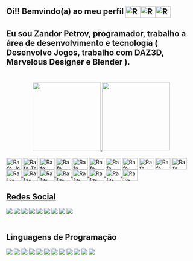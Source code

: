 ## Oi!! Bemvindo(a) ao meu perfil <img align="center" alt="Rafa-Js" height="30" width="40" src="https://icons.iconarchive.com/icons/gosquared/flag/64/Brazil-icon.png"><img align="center" alt="Rafa-Js" height="30" width="40" src="https://icons.iconarchive.com/icons/gosquared/flag/64/Switzerland-icon.png"><img align="center" alt="Rafa-Js" height="30" width="40" src="https://icons.iconarchive.com/icons/gosquared/flag/64/United-Kingdom-icon.png">
## Eu sou Zandor Petrov, programador, trabalho a área de desenvolvimento e tecnologia ( Desenvolvo Jogos, trabalho com DAZ3D, Marvelous Designer e Blender ).<br><br>
<div align="center">
  <a href="https://github.com/ZandorPetrov">
  <img height="180em" src="https://github-readme-stats.vercel.app/api?username=ZandorPetrov&show_icons=true&theme=dracula&include_all_commits=true&count_private=true"/>
  <img height="180em" src="https://github-readme-stats.vercel.app/api/top-langs/?username=ZandorPetrov&layout=compact&langs_count=7&theme=dracula"/>
</div>
<div style="display: inline_block"><br>
  <img align="center" alt="Rafa-Js" height="30" width="40" src="https://cdn.jsdelivr.net/gh/devicons/devicon/icons/blender/blender-original.svg">
  <img align="center" alt="Rafa-Ts" height="30" width="40" src="https://cdn.jsdelivr.net/gh/devicons/devicon/icons/windows8/windows8-original.svg">
  <img align="center" alt="Rafa-React" height="30" width="40" src="https://cdn.jsdelivr.net/gh/devicons/devicon/icons/visualstudio/visualstudio-plain.svg">
  <img align="center" alt="Rafa-HTML" height="30" width="40" src="https://cdn.jsdelivr.net/gh/devicons/devicon/icons/vscode/vscode-original.svg">
  <img align="center" alt="Rafa-CSS" height="30" width="40" src="https://cdn.jsdelivr.net/gh/devicons/devicon/icons/unrealengine/unrealengine-original.svg">
  <img align="center" alt="Rafa-Python" height="30" width="40" src="https://cdn.jsdelivr.net/gh/devicons/devicon/icons/ubuntu/ubuntu-plain.svg">
  <img align="center" alt="Rafa-Csharp" height="30" width="40" src="https://cdn.jsdelivr.net/gh/devicons/devicon/icons/sqlite/sqlite-original.svg">
  <img align="center" alt="Rafa-Csharp" height="30" width="40" src="https://upload.wikimedia.org/wikipedia/commons/2/21/Gambas_3_logo.svg">
  <img align="center" alt="Rafa-Csharp" height="30" width="40" src="https://cdn.jsdelivr.net/gh/devicons/devicon/icons/rstudio/rstudio-original.svg">
  <img align="center" alt="Rafa-Csharp" height="30" width="40" src="https://cdn.jsdelivr.net/gh/devicons/devicon/icons/ruby/ruby-original.svg">
  <img align="center" alt="Rafa-Csharp" height="30" width="40" src="https://cdn.jsdelivr.net/gh/devicons/devicon/icons/react/react-original.svg">
  <img align="center" alt="Rafa-Csharp" height="30" width="40" src="https://cdn.jsdelivr.net/gh/devicons/devicon/icons/rails/rails-original-wordmark.svg">
  <img align="center" alt="Rafa-Csharp" height="30" width="40" src="https://cdn.jsdelivr.net/gh/devicons/devicon/icons/mysql/mysql-original.svg">
  <img align="center" alt="Rafa-Csharp" height="30" width="40" src="https://cdn.jsdelivr.net/gh/devicons/devicon/icons/linux/linux-original.svg">
  <img align="center" alt="Rafa-Csharp" height="30" width="40" src="https://cdn.jsdelivr.net/gh/devicons/devicon/icons/html5/html5-original.svg">
  <img align="center" alt="Rafa-Csharp" height="30" width="40" src="https://cdn.jsdelivr.net/gh/devicons/devicon/icons/css3/css3-original.svg">
  <img align="center" alt="Rafa-Csharp" height="30" width="40" src="https://cdn.jsdelivr.net/gh/devicons/devicon/icons/python/python-original.svg">
  <img align="center" alt="Rafa-Csharp" height="30" width="40" src="https://cdn.jsdelivr.net/gh/devicons/devicon/icons/cplusplus/cplusplus-original.svg">
  <img align="center" alt="Rafa-Csharp" height="30" width="40" src="https://cdn.jsdelivr.net/gh/devicons/devicon/icons/csharp/csharp-original.svg">
  <img align="right" alt="" height="150" style="border-radius:50px;" 
</div><br> 
  
  ## Redes Social
 
<div> 
  <a href="https://www.youtube.com/channel/UCItwvVbOtP697no6ri_lXKw" target="_blank"><img src="https://img.shields.io/badge/YouTube-FF0000?style=for-the-badge&logo=youtube&logoColor=white" target="_blank"></a>
   <a href = "mailto:zandorpetrovgitgithub@gmail.com"><img src="https://img.shields.io/badge/Gmail-D14836?style=for-the-badge&logo=gmail&logoColor=white" target="_blank"></a>
  <a href="mailto:zandorpetrov@protonmail.ch" target="_blank"><img src="https://img.shields.io/badge/ProtonMail-8B89CC?style=for-the-badge&logo=protonmail&logoColor=white" target="_blank"></a>
 	<a href=" " target="_blank"><img src="https://img.shields.io/badge/Twitter-1DA1F2?style=for-the-badge&logo=twitter&logoColor=white"></a>
  <a href=" " target="_blank"><img src="https://img.shields.io/badge/Facebook-1877F2?style=for-the-badge&logo=facebook&logoColor=white" target="_blank"></a>
  <a href=" " target="_blank"><img src="https://img.shields.io/badge/Reddit-FF4500?style=for-the-badge&logo=reddit&logoColor=white" target="_blank"></a>
  <a href=" " target="_blank"><img src="https://img.shields.io/badge/Linux-FCC624?style=for-the-badge&logo=linux&logoColor=black" target="_blank"></a> 
  <a href=" " target="_blank"><img src="https://img.shields.io/badge/Windows-0078D6?style=for-the-badge&logo=windows&logoColor=white" target="_blank"></a>
  <a href=" " target="_blank"><img src="https://img.shields.io/badge/Netflix-E50914?style=for-the-badge&logo=netflix&logoColor=white" target="_blank"></a> 
  <br><br> 
  </div>
  
  ## Linguagens de Programação  
  
  <div>
  <a href=" " target="_blank"><img src="https://img.shields.io/badge/Python-3776AB?style=for-the-badge&logo=python&logoColor=white" target="_blank"></a>
  <a href=" " target="_blank"><img src="https://img.shields.io/badge/MySQL-00000F?style=for-the-badge&logo=mysql&logoColor=white" target="_blank"></a>
  <a href=" " target="_blank"><img src="https://img.shields.io/badge/SQLite-07405E?style=for-the-badge&logo=sqlite&logoColor=white" target="_blank"></a>
  <a href=" " target="_blank"><img src="https://img.shields.io/badge/Unity-100000?style=for-the-badge&logo=unity&logoColor=white" target="_blank"></a>
  <a href=" " target="_blank"><img src="https://img.shields.io/badge/React-20232A?style=for-the-badge&logo=react&logoColor=61DAFB" target="_blank"></a>
  <a href=" " target="_blank"><img src="https://img.shields.io/badge/Ruby-CC342D?style=for-the-badge&logo=ruby&logoColor=white" target="_blank"></a>
  <a href=" " target="_blank"><img src="https://img.shields.io/badge/C%23-239120?style=for-the-badge&logo=c-sharp&logoColor=white" target="_blank"></a>
  <a href=" " target="_blank"><img src="https://img.shields.io/badge/C%2B%2B-00599C?style=for-the-badge&logo=c%2B%2B&logoColor=white" target="_blank"></a>
  <a href=" " target="_blank"><img src="https://img.shields.io/badge/Java-ED8B00?style=for-the-badge&logo=java&logoColor=white" target="_blank"></a>
  <a href=" " target="_blank"><img src="https://img.shields.io/badge/HTML5-E34F26?style=for-the-badge&logo=html5&logoColor=white" target="_blank"></a>
  <a href=" " target="_blank"><img src="https://img.shields.io/badge/CSS3-1572B6?style=for-the-badge&logo=css3&logoColor=white" target="_blank"></a>
  <a href=" " target="_blank"><img src="https://img.shields.io/badge/.NET-5C2D91?style=for-the-badge&logo=.net&logoColor=white" target="_blank"></a>  
</div>
  

